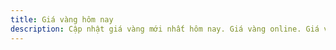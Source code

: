 ```yaml
---
title: Giá vàng hôm nay
description: Cập nhật giá vàng mới nhất hôm nay. Giá vàng online. Giá vàng SJC. Giá vàng 9999. Giá vàng hôm nay. Xem giá vàng.
---
```

